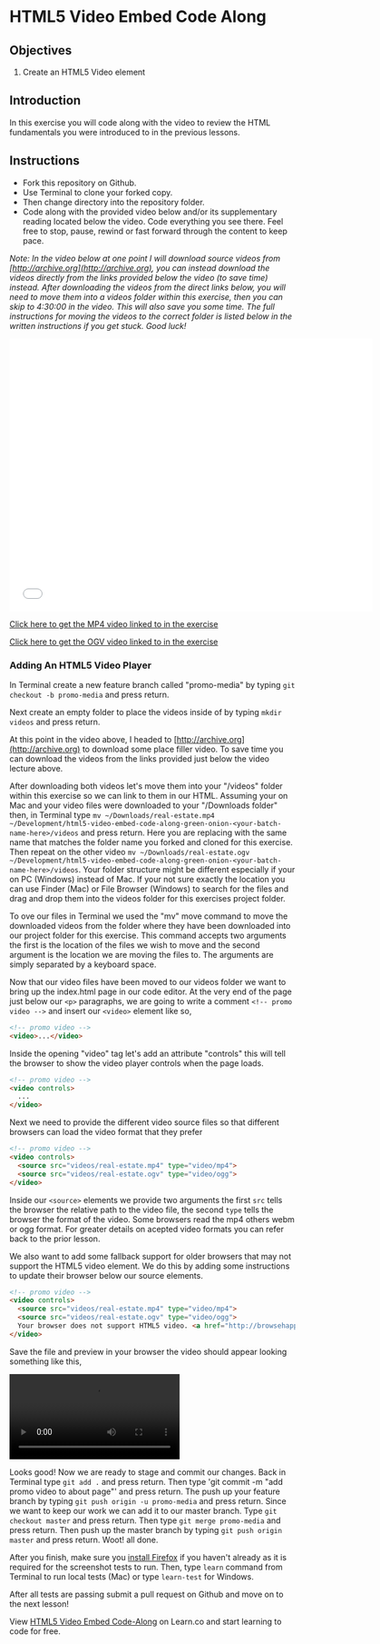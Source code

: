 # HTML5 Video Embed Code Along

## Objectives

1. Create an HTML5 Video element 

## Introduction

In this exercise you will code along with the video to review the HTML fundamentals you were introduced to in the previous lessons.

## Instructions

- Fork this repository on Github.
- Use Terminal to clone your forked copy.
- Then change directory into the repository folder.
- Code along with the provided video below and/or its supplementary reading located below the video. Code everything you see there. Feel free to stop, pause, rewind or fast forward through the content to keep pace.

*Note: In the video below at one point I will download source videos from [http://archive.org](http://archive.org), you can instead download the videos directly from the links provided below the video (to save time) instead. After downloading the videos from the direct links below, you will need to move them into a videos folder within this exercise, then you can skip to 4:30:00 in the video. This will also save you some time. The full instructions for moving the videos to the correct folder is listed below in the written instructions if you get stuck. Good luck!*

<iframe width="640" height="480" src="//www.youtube.com/embed/ymUxDt_mOxU?rel=0" frameborder="0" allowfullscreen></iframe>

[Click here to get the MP4 video linked to in the exercise](http://ironboard-curriculum-content.s3.amazonaws.com/front-end/lab-assets/real-estate.mp4)

[Click here to get the OGV video linked to in the exercise](http://ironboard-curriculum-content.s3.amazonaws.com/front-end/lab-assets/real-estate.ogv)

### Adding An HTML5 Video Player

In Terminal create a new feature branch called "promo-media" by typing `git checkout -b promo-media` and press return.

Next create an empty folder to place the videos inside of by typing  `mkdir videos` and press return.

At this point in the video above, I headed to [http://archive.org](http://archive.org) to download some place filler video. To save time you can download the videos from the links provided just below the video lecture above.

After downloading both videos let's move them into your "/videos" folder within this exercise so we can link to them in our HTML. Assuming your on Mac and your video files were downloaded to your "/Downloads folder" then, in Terminal type `mv ~/Downloads/real-estate.mp4 ~/Development/html5-video-embed-code-along-green-onion-<your-batch-name-here>/videos` and press return. Here you are replacing <your-batch-name-here> with the same name that matches the folder name you forked and cloned for this exercise. Then repeat on the other video `mv ~/Downloads/real-estate.ogv ~/Development/html5-video-embed-code-along-green-onion-<your-batch-name-here>/videos`. Your folder structure might be different especially if your on PC (Windows) instead of Mac. If your not sure exactly the location you can use Finder (Mac) or File Browser (Windows) to search for the files and drag and drop them into the videos folder for this exercises project folder.

To ove our files in Terminal we used the "mv" move command to move the downloaded videos from the folder where they have been downloaded into our project folder for this exercise. This command accepts two arguments the first is the location of the files we wish to move and the second argument is the location we are moving the files to. The arguments are simply separated by a keyboard space.

Now that our video files have been moved to our videos folder we want to bring up the index.html page in our code editor. At the very end of the page just below our `<p>` paragraphs, we are going to write a comment `<!-- promo video -->` and insert our `<video>` element like so,

```html
<!-- promo video -->
<video>...</video>
```

Inside the opening "video" tag let's add an attribute "controls" this will tell the browser to show the video player controls when the page loads.

```html
<!-- promo video -->
<video controls>
  ...
</video>
```

Next we need to provide the different video source files so that different browsers can load the video format that they prefer

```html
<!-- promo video -->
<video controls>
  <source src="videos/real-estate.mp4" type="video/mp4">
  <source src="videos/real-estate.ogv" type="video/ogg">
</video>
```

Inside our `<source>` elements we provide two arguments the first `src` tells the browser the relative path to the video file, the second `type` tells the browser the format of the video. Some browsers read the mp4 others webm or ogg format. For greater details on acepted video formats you can refer back to the prior lesson.

We also want to add some fallback support for older browsers that may not support the HTML5 video element. We do this by adding some instructions to update their browser below our source elements.

```html
<!-- promo video -->
<video controls>
  <source src="videos/real-estate.mp4" type="video/mp4">
  <source src="videos/real-estate.ogv" type="video/ogg">
  Your browser does not support HTML5 video. <a href="http://browsehappy.com/?locale=en" target="_blank">Please upgrade your browser</a>.
</video>
```

Save the file and preview in your browser the video should appear looking something like this,

<video controls>
  <source src="http://ironboard-curriculum-content.s3.amazonaws.com/front-end/lab-assets/real-estate.mp4" type="video/mp4">
  <source src="http://ironboard-curriculum-content.s3.amazonaws.com/front-end/lab-assets/real-estate.ogv" type="video/ogg">
  Your browser does not support HTML5 video. <a href="http://browsehappy.com/?locale=en" target="_blank">Please upgrade your browser</a>.
</video>

Looks good! Now we are ready to stage and commit our changes. Back in Terminal type `git add .` and press return. Then type 'git commit -m "add promo video to about page"' and press return. The push up your feature branch by typing `git push origin -u promo-media` and press return. Since we want to keep our work we can add it to our master branch. Type `git checkout master` and press return. Then type `git merge promo-media` and press return. Then push up the master branch by typing `git push origin master` and press return. Woot! all done.

After you finish, make sure you <a href="https://www.mozilla.org/en-US/firefox/new/" target="_blank">install Firefox</a> if you haven't already as it is required for the screenshot tests to run. Then, type `learn` command from Terminal to run local tests (Mac) or type `learn-test` for Windows.

After all tests are passing submit a pull request on Github and move on to the next lesson!

<p data-visibility='hidden'>View <a href='https://learn.co/lessons/html5-video-embed-code-along' title='HTML5 Video Embed Code-Along'>HTML5 Video Embed Code-Along</a> on Learn.co and start learning to code for free.</p>
